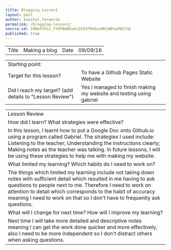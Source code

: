 ```yaml
---
title: Blogging Lesson1
layout: post
author: kaushal.ferwerda
permalink: /blogging-lesson1/
source-id: 19NePshCu_FX0PBmRDa4iQtNJP6kEazWRjW0twd9QlhQ
published: true
---
```

<table>
  <tr>
    <td>Title</td>
    <td>Making a blog</td>
    <td>Date</td>
    <td>09/09/16</td>
  </tr>
</table>


<table>
  <tr>
    <td>Starting point:</td>
    <td></td>
  </tr>
  <tr>
    <td>Target for this lesson?</td>
    <td>To have a Github Pages Static Website</td>
  </tr>
  <tr>
    <td>Did I reach my target? 
(add details to "Lesson Review")</td>
    <td> Yes i managed to finish making my website and testing using gabriel</td>
  </tr>
</table>


<table>
  <tr>
    <td>Lesson Review</td>
  </tr>
  <tr>
    <td>How did I learn? What strategies were effective? </td>
  </tr>
  <tr>
    <td>In this lesson, I learnt how to put a Google Doc onto Github.io using a program called Gabriel. The strategies I used include:
Listening to the teacher;
Understanding the instructions clearly;
Making notes as the teacher was talking.
In future lessons, I will be using these strategies to help me with making my website.</td>
  </tr>
  <tr>
    <td>What limited my learning? Which habits do I need to work on? </td>
  </tr>
  <tr>
    <td>The things which limited my learning include not taking down notes with sufficient detail which resulted in me having to ask questions to people next to me. Therefore I need to work on attention to detail which corresponds to the habit of accuracy meaning I need to work on that so I don't have to frequently ask questions.</td>
  </tr>
  <tr>
    <td>What will I change for next time? How will I improve my learning?</td>
  </tr>
  <tr>
    <td>Next time I will take more detailed and descriptive notes meaning I can get the work done quicker and more effectively, also I need to be more independent so I don't distract others when asking questions.</td>
  </tr>
</table>


